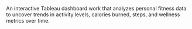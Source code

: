 An interactive Tableau dashboard work that analyzes personal fitness data to uncover trends in activity levels, calories burned, steps, and wellness metrics over time.
